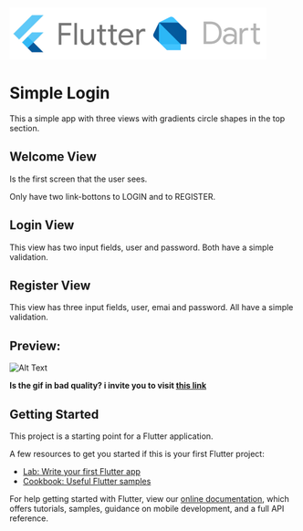 <img src="https://github.com/DalexisValencia/logos-for-readme/blob/main/flutter/flutter-dart-830.png" alt="drawing" width="450"/>

# Simple Login

This a simple app with three views with gradients circle shapes in the top section. 


## Welcome View
Is the first screen that the user sees.

Only have two link-bottons to LOGIN and to REGISTER.

## Login View
This view has two input fields, user and password. Both have a simple validation. 

## Register View
This view has three input fields, user, emai and password. All have a simple validation. 

## Preview:

![Alt Text](https://github.com/DalexisValencia/third_flutter_app-login-/blob/master/video/Screenrecorder-2020-12-15-16-49-10-645.gif)


**Is the gif in bad quality? i invite you to visit [this link](https://youtu.be/t_PX02m55kI)**

## Getting Started

This project is a starting point for a Flutter application.

A few resources to get you started if this is your first Flutter project:

- [Lab: Write your first Flutter app](https://flutter.dev/docs/get-started/codelab)
- [Cookbook: Useful Flutter samples](https://flutter.dev/docs/cookbook)

For help getting started with Flutter, view our
[online documentation](https://flutter.dev/docs), which offers tutorials,
samples, guidance on mobile development, and a full API reference.
